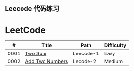 ## Leecode 代码练习

LeetCode
========
 

| # | Title | Path  | Difficulty |
|---| ----- | ---------- | ---------- |
|0001|[Two Sum](https://leetcode.com/problems/two-sum/) | Leecode-1| Easy |
|0002|[Add Two Numbers](https://leetcode.com/problems/add-two-numbers/)| Lecode-2 | Medium |
